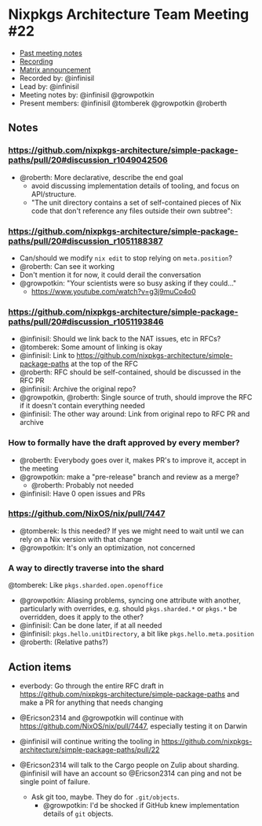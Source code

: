 # Nixpkgs Architecture Team Meeting #22

- [Past meeting notes](https://github.com/nixpkgs-architecture/meetings)
- [Recording](https://www.youtube.com/watch?v=_Or7axWKBW8)
- [Matrix announcement](https://matrix.to/#/!djTaTBQyWEPRQxrPTb:nixos.org/$t7GZLADZ5xdv6Mry0-n6UxVCguP9TvFv169FyETd30I?via=nixos.org&via=matrix.org&via=nixos.dev)
- Recorded by: @infinisil
- Lead by: @infinisil
- Meeting notes by: @infinisil @growpotkin
- Present members: @infinisil @tomberek @growpotkin @roberth

## Notes

### https://github.com/nixpkgs-architecture/simple-package-paths/pull/20#discussion_r1049042506

- @roberth: More declarative, describe the end goal
  - avoid discussing implementation details of tooling, and focus on API/structure.
  - "The unit directory contains a set of self-contained pieces of Nix code that don't reference any files outside their own subtree":

### https://github.com/nixpkgs-architecture/simple-package-paths/pull/20#discussion_r1051188387
- Can/should we modify `nix edit` to stop relying on `meta.position`?
- @roberth: Can see it working
- Don't mention it for now, it could derail the conversation
- @growpotkin: "Your scientists were so busy asking if they could..."
  - https://www.youtube.com/watch?v=g3j9muCo4o0

### https://github.com/nixpkgs-architecture/simple-package-paths/pull/20#discussion_r1051193846
- @infinisil: Should we link back to the NAT issues, etc in RFCs?
- @tomberek: Some amount of linking is okay
- @infinisil: Link to https://github.com/nixpkgs-architecture/simple-package-paths at the top of the RFC
- @roberth: RFC should be self-contained, should be discussed in the RFC PR
- @infinisil: Archive the original repo?
- @growpotkin, @roberth: Single source of truth, should improve the RFC if it doesn't contain everything needed
- @infinisil: The other way around: Link from original repo to RFC PR and archive

### How to formally have the draft approved by every member?
- @roberth: Everybody goes over it, makes PR's to improve it, accept in the meeting
- @growpotkin: make a "pre-release" branch and review as a merge?
  - @roberth: Probably not needed
- @infinisil: Have 0 open issues and PRs

### https://github.com/NixOS/nix/pull/7447
- @tomberek: Is this needed? If yes we might need to wait until we can rely on a Nix version with that change
- @growpotkin: It's only an optimization, not concerned

### A way to directly traverse into the shard

@tomberek: Like `pkgs.sharded.open.openoffice`
- @growpotkin: Aliasing problems, syncing one attribute with another, particularly with overrides, e.g. should `pkgs.sharded.*` or `pkgs.*` be overridden, does it apply to the other?
- @infinisil: Can be done later, if at all needed
- @infinisil: `pkgs.hello.unitDirectory`, a bit like `pkgs.hello.meta.position`
- @roberth: (Relative paths?)

## Action items

- everbody: Go through the entire RFC draft in https://github.com/nixpkgs-architecture/simple-package-paths and make a PR for anything that needs changing

- @Ericson2314 and @growpotkin will continue with https://github.com/NixOS/nix/pull/7447, especially testing it on Darwin

- @infinisil will continue writing the tooling in https://github.com/nixpkgs-architecture/simple-package-paths/pull/22

- @Ericson2314 will talk to the Cargo people on Zulip about sharding. @infinisil will have an account so @Ericson2314 can ping and not be single point of failure.
  - Ask git too, maybe. They do for `.git/objects`.
    - @growpotkin: I'd be shocked if GitHub knew implementation details of `git` objects.
